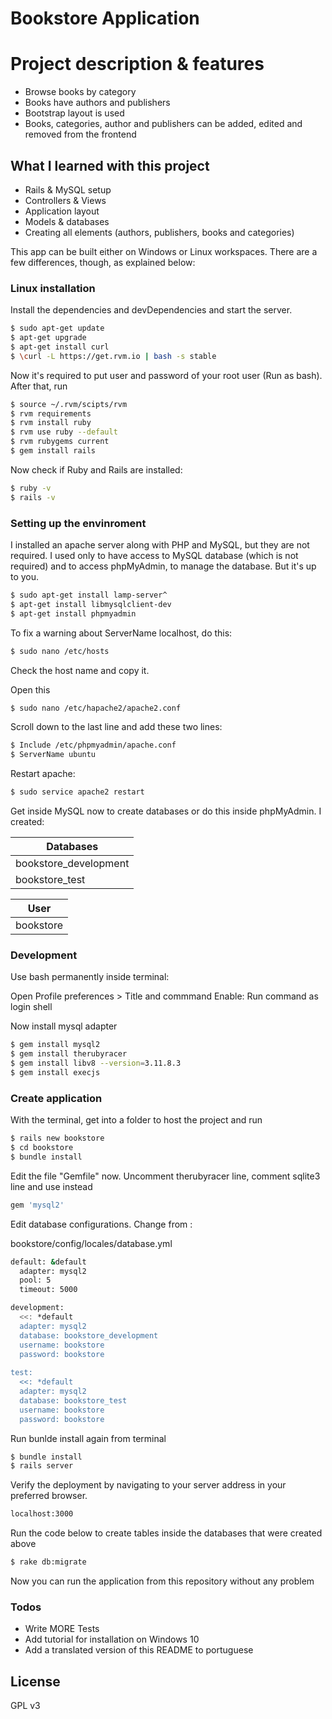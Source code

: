 # Bookstore Application

# Project description & features

  - Browse books by category
  - Books have authors and publishers
  - Bootstrap layout is used
  - Books, categories, author and publishers can be added, edited and removed from the frontend

## What I learned with this project

 - Rails & MySQL setup
 - Controllers & Views
 - Application layout
 - Models & databases
 - Creating all elements (authors, publishers, books and categories)

This app can be built either on Windows or Linux workspaces. There are a few differences, though, as explained below:

### Linux installation

Install the dependencies and devDependencies and start the server.

```sh
$ sudo apt-get update
$ apt-get upgrade
$ apt-get install curl
$ \curl -L https://get.rvm.io | bash -s stable
```

Now it's required to put user and password of your root user (Run as bash). After that, run

```sh
$ source ~/.rvm/scipts/rvm
$ rvm requirements
$ rvm install ruby
$ rvm use ruby --default
$ rvm rubygems current
$ gem install rails
```

Now check if Ruby and Rails are installed:

```sh
$ ruby -v
$ rails -v
```

### Setting up the envinroment

I installed an apache server along with PHP and MySQL, but they are not required. I used only to have access to MySQL database (which is not required) and to access phpMyAdmin, to manage the database. But it's up to you.

```sh
$ sudo apt-get install lamp-server^
$ apt-get install libmysqlclient-dev
$ apt-get install phpmyadmin
```

To fix a warning about ServerName localhost, do this:

```sh
$ sudo nano /etc/hosts
```

Check the host name and copy it.

Open this

```sh
$ sudo nano /etc/hapache2/apache2.conf
```
Scroll down to the last line and add these two lines:

```sh
$ Include /etc/phpmyadmin/apache.conf
$ ServerName ubuntu
```

Restart apache:

```sh
$ sudo service apache2 restart
```

Get inside MySQL now to create databases or do this inside phpMyAdmin. I created: 

| Databases |
| ------ | 
| bookstore_development | 
| bookstore_test | 

| User |
| ------ | 
| bookstore | 

### Development

Use bash permanently inside terminal:

Open Profile preferences > Title and commmand
Enable: Run command as login shell

Now install mysql adapter

```sh
$ gem install mysql2
$ gem install therubyracer
$ gem install libv8 --version=3.11.8.3
$ gem install execjs
```

### Create application

With the terminal, get into a folder to host the project and run

```sh
$ rails new bookstore
$ cd bookstore
$ bundle install
```

Edit the file "Gemfile" now. Uncomment therubyracer line, comment sqlite3 line and use instead

```sh
gem 'mysql2'
```

Edit database configurations. Change from :

bookstore/config/locales/database.yml

```sh
default: &default
  adapter: mysql2
  pool: 5
  timeout: 5000

development:
  <<: *default
  adapter: mysql2
  database: bookstore_development
  username: bookstore
  password: bookstore
  
test:
  <<: *default
  adapter: mysql2
  database: bookstore_test
  username: bookstore
  password: bookstore
```

Run bunlde install again from terminal

```sh
$ bundle install
$ rails server
```

Verify the deployment by navigating to your server address in your preferred browser.

```sh
localhost:3000
```

Run the code below to create tables inside the databases that were created above

```sh
$ rake db:migrate
```

Now you can run the application from this repository without any problem

### Todos

 - Write MORE Tests
 - Add tutorial for installation on Windows 10
 - Add a translated version of this README to portuguese

License
----

GPL v3

